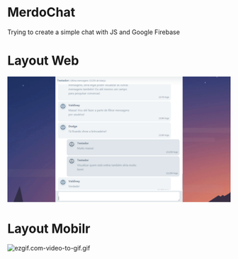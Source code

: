 # MerdoChat
Trying to create a simple chat with JS and Google Firebase

# Layout Web
<img src="https://raw.githubusercontent.com/valdiney/chat/master/public/img/layout.png"/>

# Layout Mobilr
<img src="/valdiney/chat/blob/master/public/img/ezgif.com-video-to-gif.gif?raw=true" alt="ezgif.com-video-to-gif.gif">
